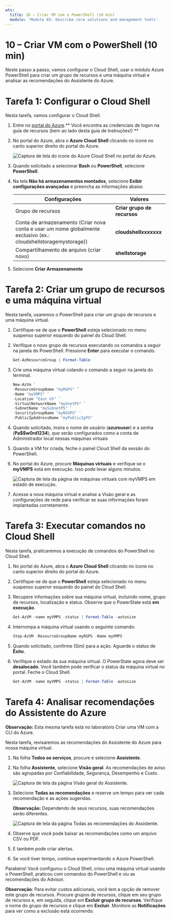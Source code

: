 ```yaml
---
wts:
  title: 10 – Criar VM com o PowerShell (10 min)
  module: 'Module 03: Describe core solutions and management tools'
---
```

# <a name="10---create-a-vm-with-powershell-10-min"></a>10 – Criar VM com o PowerShell (10 min)

Neste passo a passo, vamos configurar o Cloud Shell, usar o módulo Azure PowerShell para criar um grupo de recursos e uma máquina virtual e analisar as recomendações do Assistente do Azure. 

# <a name="task-1-configure-the-cloud-shell"></a>Tarefa 1: Configurar o Cloud Shell 

Nesta tarefa, vamos configurar o Cloud Shell. 

1. Entre no [portal do Azure](https://portal.azure.com).** Você encontra as credenciais de logon na guia de recursos (bem ao lado desta guia de Instruções!) **
2. No portal do Azure, abra o **Azure Cloud Shell** clicando no ícone no canto superior direito do portal do Azure.

    ![Captura de tela do ícone do Azure Cloud Shell no portal do Azure.](../images/1002.png)

3. Quando solicitado a selecionar **Bash** ou **PowerShell**, selecione **PowerShell**.

4. Na tela **Não há armazenamentos montados**, selecione **Exibir configurações avançadas** e preencha as informações abaixo

    | Configurações | Valores |
    |  -- | -- |
    | Grupo de recursos | **Criar grupo de recursos** |
    | Conta de armazenamento (Criar nova conta e usar um nome globalmente exclusivo (ex.: cloudshellstoragemystorage)) | **cloudshellxxxxxxx** |
    | Compartilhamento de arquivo (criar novo) | **shellstorage** |

5. Selecione **Criar Armazenamento**

# <a name="task-2-create-a-resource-group-and-virtual-machine"></a>Tarefa 2: Criar um grupo de recursos e uma máquina virtual

Nesta tarefa, usaremos o PowerShell para criar um grupo de recursos e uma máquina virtual.  

1. Certifique-se de que o **PowerShell** esteja selecionado no menu suspenso superior esquerdo do painel do Cloud Shell.

2. Verifique o novo grupo de recursos executando os comandos a seguir na janela do PowerShell. Pressione **Enter** para executar o comando.

    ```PowerShell
    Get-AzResourceGroup | Format-Table
    ```

3. Crie uma máquina virtual colando o comando a seguir na janela do terminal. 

    ```PowerShell
    New-AzVm `
    -ResourceGroupName "myRGPS" `
    -Name "myVMPS" `
    -Location "East US" `
    -VirtualNetworkName "myVnetPS" `
    -SubnetName "mySubnetPS" `
    -SecurityGroupName "myNSGPS" `
    -PublicIpAddressName "myPublicIpPS"
    ```
    
4. Quando solicitado, insira o nome de usuário (**azureuser**) e a senha (**Pa$$w0rd1234**), que serão configurados como a conta de Administrador local nessas máquinas virtuais

5. Quando a VM for criada, feche o painel Cloud Shell da sessão do PowerShell.

6. No portal do Azure, procure **Máquinas virtuais** e verifique se o **myVMPS** está em execução. Isso pode levar alguns minutos.

    ![Captura de tela da página de máquinas virtuais com myVMPS em estado de execução.](../images/1001.png)

7. Acesse a nova máquina virtual e analise a Visão geral e as configurações de rede para verificar se suas informações foram implantadas corretamente. 

# <a name="task-3-execute-commands-in-the-cloud-shell"></a>Tarefa 3: Executar comandos no Cloud Shell

Nesta tarefa, praticaremos a execução de comandos do PowerShell no Cloud Shell. 

1. No portal do Azure, abra o **Azure Cloud Shell** clicando no ícone no canto superior direito do portal do Azure.

2. Certifique-se de que o **PowerShell** esteja selecionado no menu suspenso superior esquerdo do painel do Cloud Shell.

3. Recupere informações sobre sua máquina virtual, incluindo nome, grupo de recursos, localização e status. Observe que o PowerState está **em execução**.

    ```PowerShell
    Get-AzVM -name myVMPS -status | Format-Table -autosize
    ```

4. Interrompa a máquina virtual usando o seguinte comando: 

    ```PowerShell
    Stop-AzVM -ResourceGroupName myRGPS -Name myVMPS
    ```
5. Quando solicitado, confirme (Sim) para a ação. Aguarde o status de **Êxito**.

6. Verifique o estado da sua máquina virtual. O PowerState agora deve ser **desalocado**. Você também pode verificar o status da máquina virtual no portal. Feche o Cloud Shell.

    ```PowerShell
    Get-AzVM -name myVMPS -status | Format-Table -autosize
    ```

# <a name="task-4-review-azure-advisor-recommendations"></a>Tarefa 4: Analisar recomendações do Assistente do Azure

**Observação:** Esta mesma tarefa está no laboratório Criar uma VM com a CLI do Azure. 

Nesta tarefa, revisaremos as recomendações do Assistente do Azure para nossa máquina virtual. 

1. Na folha **Todos os serviços**, procure e selecione **Assistente**. 

2. Na folha **Assistente**, selecione **Visão geral**. As recomendações de aviso são agrupadas por Confiabilidade, Segurança, Desempenho e Custo. 

    ![Captura de tela da página Visão geral do Assistente. ](../images/1003.png)

3. Selecione **Todas as recomendações** e reserve um tempo para ver cada recomendação e as ações sugeridas. 

    **Observação:** Dependendo de seus recursos, suas recomendações serão diferentes. 

    ![Captura de tela da página Todas as recomendações do Assistente. ](../images/1004.png)

4. Observe que você pode baixar as recomendações como um arquivo CSV ou PDF. 

5. E também pode criar alertas. 

6. Se você tiver tempo, continue experimentando o Azure PowerShell. 

Parabéns! Você configurou o Cloud Shell, criou uma máquina virtual usando o PowerShell, praticou com comandos do PowerShell e viu as recomendações do Advisor.

**Observação**: Para evitar custos adicionais, você tem a opção de remover este grupo de recursos. Procure grupos de recursos, clique em seu grupo de recursos e, em seguida, clique em **Excluir grupo de recursos**. Verifique o nome do grupo de recursos e clique em **Excluir**. Monitore as **Notificações** para ver como a exclusão está ocorrendo.
